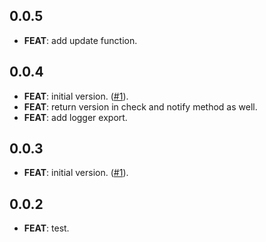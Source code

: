 ## 0.0.5

 - **FEAT**: add update function.

## 0.0.4

 - **FEAT**: initial version. ([#1](https://github.com/Infumia/flutter_releaser//issues/1)).
 - **FEAT**: return version in check and notify method as well.
 - **FEAT**: add logger export.

## 0.0.3

 - **FEAT**: initial version. ([#1](https://github.com/Infumia/flutter_releaser//issues/1)).

## 0.0.2

 - **FEAT**: test.

